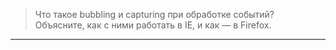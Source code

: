 
> Что такое bubbling и capturing при обработке событий? Объясните, как с ними работать в IE, и как — в Firefox.

---
